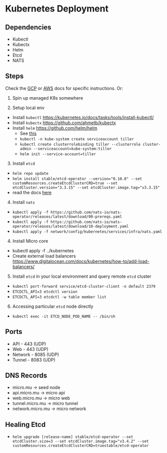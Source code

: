 # Kubernetes Deployment

## Dependencies

- Kubectl
- Kubectx
- Helm
- Etcd
- NATS

## Steps

Check the [GCP](gcloud.md) or [AWS](aws.md) docs for specific instructions. Or:

1. Spin up managed K8s somewhere

2. Setup local env
  - Install `kubectl` https://kubernetes.io/docs/tasks/tools/install-kubectl/
  - Install `kubectx` https://github.com/ahmetb/kubectx
  - Install `helm` https://github.com/helm/helm
    * See [this](https://helm.sh/docs/using_helm/#tiller-namespaces-and-rbac)
    * `kubectl -n kube-system create serviceaccount tiller`
    * `kubectl create clusterrolebinding tiller --clusterrole cluster-admin --serviceaccount=kube-system:tiller`
    * `helm init --service-account=tiller`

3. Install `etcd`
  - `helm repo update`
  - `helm install stable/etcd-operator --version="0.10.0" --set customResources.createEtcdClusterCRD=true --set etcdCluster.version="3.3.15" --set etcdCluster.image.tag="v3.3.15"`
  - read the docs [here](https://etcd.io/docs/v3.3.12/)

4. Install `nats`
 - `kubectl apply -f https://github.com/nats-io/nats-operator/releases/latest/download/00-prereqs.yaml`
 - `kubectl apply -f https://github.com/nats-io/nats-operator/releases/latest/download/10-deployment.yaml`
 - `kubectl apply -f network/config/kubernetes/services/infra/nats.yaml`

4. Install Micro core
  - kubectl apply -f ../kubernetes
  - Create external load balancers https://www.digitalocean.com/docs/kubernetes/how-to/add-load-balancers/

5. Install `etcd` in your local environment and query remote `etcd` cluster
  - `kubectl port-forward service/etcd-cluster-client -n default 2379`
  - `ETCDCTL_API=3 etcdctl version`
  - `ETCDCTL_API=3 etcdctl -w table member list`

6. Accessing particular `etcd` node directly
  - `kubectl exec -it ETCD_NODE_POD_NAME -- /bin/sh`

## Ports

- API - 443 (UDP)
- Web - 443 (UDP)
- Network - 8085 (UDP)
- Tunnel - 8083 (UDP)

## DNS Records

- micro.mu -> seed node
- api.micro.mu -> micro api
- web.micro.mu -> micro web
- tunnel.micro.mu -> micro tunnel
- network.micro.mu -> micro network

## Healing Etcd

- `helm upgrade [release-name] stable/etcd-operator --set etcdCluster.size=3 --set etcdCluster.image.tag="v3.4.2" --set customResources.createEtcdClusterCRD=truestable/etcd-operator`
